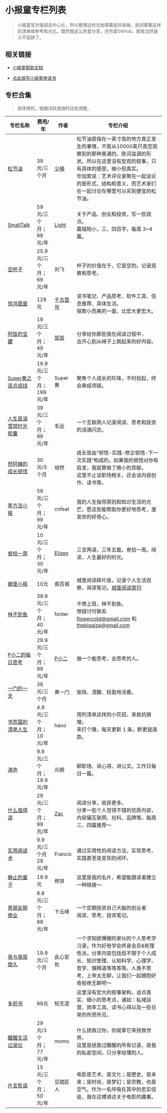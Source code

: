 # 小报童专栏列表

> 小报童官方强调去中心化，所以整理这份文档需要民间来做，民间需要这样的清单做参考和对比。既然我这么热爱分享，还热爱GitHub，那我当然是义不容辞了。

## 相关链接

- [小报童帮助文档](https://help.xiaobot.net/)

- [点此填写小报童申请书](https://jinshuju.net/f/x0BtWK)

  

## 专栏合集

> 排序随机，根据活跃度随时动态调整。

| 专栏名称                                              | 费用/年                       | 作者                                                         | 专栏介绍                                                     |
| ----------------------------------------------------- | ----------------------------- | ------------------------------------------------------------ | ------------------------------------------------------------ |
| [松节油](https://xiaobot.net/p/melow)                 | 39元/三个月                   | [少楠](https://index.pmthinking.com/a601a12335044f349a22caf57f274c27) | 松节油是指在一英寸高的地方真正发生的事情，不是从10000英尺高空观察到的那种普通的、陈词滥调的形状。所以在这里没有宏观的叙事，只有具体的感受，微小但真实。<br />毕加索说：艺术评论家聚在一起谈论的是形式、结构和意义，而艺术家们在一起讨论在哪里可以买到便宜的松节油。 |
| [SmallTalk](https://xiaobot.net/p/smalltalk)          | 59元/三个月；<br />99元/年    | [Light](http://lightory.notion.site/)                        | 关于产品、创业和投资，写一些观点。<br/>篇幅短小，三、四百字。每周 3~4 篇。 |
| [空杯子](https://xiaobot.net/p/emptycup)              | 25.9元/三个月；<br />69元/年  | 刘飞                                                         | 杯子的价值在于，它是空的。记录观察和思考。                   |
| [惊鸿壹面](https://xiaobot.net/p/qianguyihao)         | 128元                         | [千古壹号](qianguyihao.com/about)                            | 读书笔记、产品思考、软件工具、信息推荐、具体生活。<br />探索小而美的一面，比宏大更宏大。 |
| [阿饭的宝藏](https://xiaobot.net/p/afanfan)           | 19元/三个月；<br />49元/年    | [饭饭](https://mp.weixin.qq.com/s/yUdtgXF_AHpxebBrPte9pg)    | 分享给你那些我在阅读过程中，<br/>会开心到从椅子上跳起来的好内容。 |
| [Super黄之连点成线](https://xiaobot.net/p/superhuang) | 19.9元/三个月；<br />199元/年 | Super黄                                                      | 聚焦个人成长的珍珠，不时拾起，终会串成项链。                 |
| [人生是滚雪球时光胶囊](https://xiaobot.net/p/maoyuan) | 39元/三个月；<br />99元/年    | 毛远                                                         | 一个互联网人记录阅读、思考和投资的涓滴闪念。                 |
| [然阿姨的成长顿悟](https://xiaobot.net/p/ranayi)      | 30元/3个月                    | 培然                                                         | 成长是由“顿悟-实践-修正顿悟-下一次实践”构成的。如果我的顿悟对你有启发，我就算做了微小的贡献。<br/>这里不止谈职场相关，还会谈内容创作、读书等。 |
| [笨方法小报](https://xiaobot.net/p/hardwaylab)        | 59元/三个月；<br />99元/年    | cnfeat                                                       | 我的人生指导原则和知识生活的光芒。愿这些能帮助你更好地思考，激发你的好奇心。 |
| [叁拾一周](https://xiaobot.net/p/elizenread)          | 10元/三个月；<br />30元/年    | [Elizen](https://elizen.me/)                                 | 三言两语，三年五载，叁拾一周。阅读，人生最好的时光。         |
| [蝉堡小报](https://xiaobot.net/p/cbyd)                | 10元                          | 南百城                                                       | 城堡阅读碎片版，记录个人生活观察，阅读笔记。[城堡阅读周刊](https://www.yuque.com/gaohui-bdaa2/chengbao) |
| [林不到鱼](https://xiaobot.net/p/fonter)              | 39.9元/三个月；<br />40元/年  | fonter                                                       | 不想上班，林不到鱼。<br/>想探讨可联系 flowercold@gmail.com 和 thebigalza@gmail.com |
| [P小二的每日思考](https://xiaobot.net/p/pxiaoer)      | 29.9元/三个月；<br />99元/年  | [P小二](https://pxiaoer.blog/about/)                         | 做一个能思考，会思考的人。                                   |
| [一门的一天](https://xiaobot.net/p/onedoor)           | 36元/三个月                   | 黄一门                                                       | 愉快、清醒、轻盈地活着。                                     |
| [书荒菌的清单人生](https://xiaobot.net/p/qingdan)     | 4.9元/三个月；<br />10元/年   | haoo                                                         | 用列清单这样的小花招，来抵抗熵增。<br />来打个赌，每天更新 1 条，断更就退款。 |
| [涛声](https://xiaobot.net/p/yyds)                    | 9.9元/三个月；<br />19.9元/年 | 元朔                                                         | 聊职场、说心得、讲公文。工作日每日一篇。                     |
| [什么值得读](https://xiaobot.net/p/reading)           | 29元/三个月；<br />99元/年    | [Zac](https://emmmme.com/tags/readingshare/)                 | 阅读分享，收获更多。<br />分享一些个人觉得不错的优质内容，内容偏互联网、社科、品牌等。每周三、四篇推荐～ |
| [实用阅读术](https://xiaobot.net/p/practicalreading)  | 9.9元/三个月<br />29元/年     | Francis                                                      | 通过实用性的阅读方法，实现思考、实践甚至是变现的闭环。       |
| [静止的量子](https://xiaobot.net/p/xiubing)           | 19.9元                        | 修饼                                                         | 这里是我的名片，希望能跟读者建立一种链接～                   |
| [男朋友聊商业](https://xiaobot.net/p/leo)             | 8.8元/三个月；<br />88元/年   | 卞云峰                                                       | 一个定期投资自己大脑的创业者<br/>阅读、思考、投资笔记。      |
| [我与我周旋久](https://xiaobot.net/p/pmmien)          | 19.9元/三个月                 | 此心安处                                                     | 一个求知欲爆棚的家伙的个人思考学习录。作为好奇学会终身会员&死理性派，分享内容包括但不限于个人成长、知识管理、认知科学、心理学、哲学、儒释道等等等等。人类不思考，上帝太无聊，让我们一起拥抱好奇拒绝无聊吧～ |
| [多抓书](https://xiaobot.net/p/duozhuashu)            | 99元                          | 知无涯                                                       | 这里没有宏大的叙事架构，谈点真实、细小的思考点，诸如：私域运营、效率工具、读书心得以及一些日常的所思所见。 |
| [醒醒生活记录仪](https://xiaobot.net/p/xing2)         | 29元/3个月；<br />77元/年     | momo                                                         | 什么拯救过你，你就拿它来拯救世界。<br/>这里是拯救过醒醒的所有记录，是我的私密空间，只分享给懂的人。 |
| [片言影语](https://xiaobot.net/p/snapshots)           | 15元/三个月；<br />50元/年    | 豆腐匠人                                                     | 电影是艺术、是文化；是歷史，是未来；是时尚，是梦幻；是宗教，也是空气。作为一名呼吸在其中的忠实信徒，我在这裡讲述关于电影的趣事。 |

